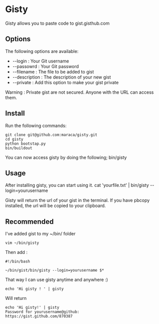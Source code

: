 Gisty
=====

Gisty allows you to paste code to gist.gisthub.com

Options
-------

The following options are available:
- --login : Your Git username
- --passowrd : Your Git password
- --filename : The file to be added to gist
- --description : The description of your new gist
- --private : Add this option to make your gist private

Warning : Private gist are not secured. Anyone with the URL can access them.

Install
-------
Run the following commands:

	git clone git@github.com:maraca/gisty.git
	cd gisty
	python bootstap.py
	bin/buildout

You can now access gisty by doing the following;
	bin/gisty

Usage
-----
After installing gisty, you can start using it.
	cat 'yourfile.txt' | bin/gisty --login=yourusername

Gisty will return the url of your gist in the terminal.
If you have pbcopy installed, the url will be copied to your clipboard.


Recommended
-----------
I've added gist to my ~/bin/ folder

	vim ~/bin/gisty

Then add :
	
	#!/bin/bash
	
	~/bin/gist/bin/gisty --login=yourusername $*


That way I can use gisty anytime and anywhere :)

	echo 'Hi gisty ! ' | gisty 

Will return

	echo 'Hi gisty!' | gisty
	Password for yourusername@github: 
	https://gist.github.com/870387



